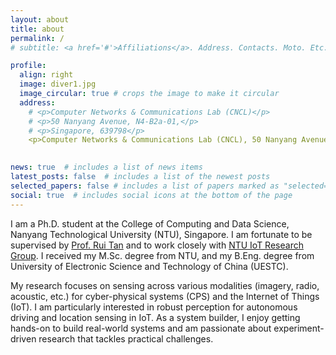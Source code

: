 ```yaml
---
layout: about
title: about
permalink: /
# subtitle: <a href='#'>Affiliations</a>. Address. Contacts. Moto. Etc.

profile:
  align: right
  image: diver1.jpg
  image_circular: true # crops the image to make it circular
  address: 
    # <p>Computer Networks & Communications Lab (CNCL)</p>
    # <p>50 Nanyang Avenue, N4-B2a-01,</p>
    # <p>Singapore, 639798</p>
    <p>Computer Networks & Communications Lab (CNCL), 50 Nanyang Avenue, N4-B2a-01, Singapore, 639798</p>
    

news: true  # includes a list of news items
latest_posts: false  # includes a list of the newest posts
selected_papers: false # includes a list of papers marked as "selected={true}"
social: true  # includes social icons at the bottom of the page
---
```


I am a Ph.D. student at the College of Computing and Data Science, Nanyang Technological University (NTU), Singapore. I am fortunate to be supervised by [Prof. Rui Tan](https://personal.ntu.edu.sg/tanrui/) and to work closely with [NTU IoT Research Group](https://ntuiot.xyz/). I received my M.Sc. degree from NTU, and my B.Eng. degree from University of Electronic Science and Technology of China (UESTC). 


My research focuses on sensing across various modalities (imagery, radio, acoustic, etc.) for cyber-physical systems (CPS) and the Internet of Things (IoT). I am particularly interested in robust perception for autonomous driving and location sensing in IoT. As a system builder, I enjoy getting hands-on to build real-world systems and am passionate about experiment-driven research that tackles practical challenges.


<!-- My research interests lie in the fields of sensing in cyber-physical systems and Internet of Things. I enjoy getting my hands dirty to build real-world systems, and am passionate about experiment-oriented research that solves practical problems. -->

<!-- Write your biography here. Tell the world about yourself. Link to your favorite [subreddit](http://reddit.com). You can put a picture in, too. The code is already in, just name your picture `prof_pic.jpg` and put it in the `img/` folder.

Put your address / P.O. box / other info right below your picture. You can also disable any of these elements by editing `profile` property of the YAML header of your `_pages/about.md`. Edit `_bibliography/papers.bib` and Jekyll will render your [publications page](/al-folio/publications/) automatically.

Link to your social media connections, too. This theme is set up to use [Font Awesome icons](http://fortawesome.github.io/Font-Awesome/) and [Academicons](https://jpswalsh.github.io/academicons/), like the ones below. Add your Facebook, Twitter, LinkedIn, Google Scholar, or just disable all of them. -->
